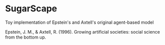 # SugarScape
Toy implementation of Epstein's and Axtell's original agent-based model

Epstein, J. M., & Axtell, R. (1996). Growing artificial societies: social science from the bottom up.
